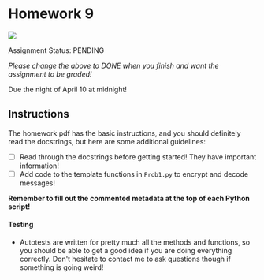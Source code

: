# Homework 9
![](https://github.com/<user_info>/workflows/Autotesting/badge.svg)

Assignment Status: PENDING

_Please change the above to DONE when you finish and want the assignment to be graded!_

Due the night of April 10 at midnight!


## Instructions
The homework pdf has the basic instructions, and you should definitely read the docstrings, but here are some additional guidelines:
 - [ ] Read through the docstrings before getting started! They have important information!
 - [ ] Add code to the template functions in `Prob1.py` to encrypt and decode messages!

__Remember to fill out the commented metadata at the top of each Python script!__

#### Testing
 - Autotests are written for pretty much all the methods and functions, so you should be able to get a good idea if you are doing everything correctly. Don't hesitate to contact me to ask questions though if something is going weird!
